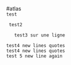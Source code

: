 #atlas  
``` test ```

```
 test2
```

``` 
   test3 sur une ligne
```

``` 
test4 new lines quotes
test4 new lines quotes
test 5 new line again
```
